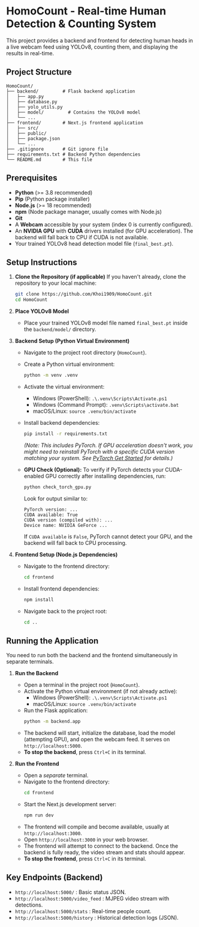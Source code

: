 # HomoCount - Real-time Human Detection & Counting System

This project provides a backend and frontend for detecting human heads in a live webcam feed using YOLOv8, counting them, and displaying the results in real-time.

## Project Structure

```
HomoCount/
├── backend/         # Flask backend application
│   ├── app.py
│   ├── database.py
│   ├── yolo_utils.py
│   ├── model/         # Contains the YOLOv8 model
│   └── ...
├── frontend/        # Next.js frontend application
│   ├── src/
│   ├── public/
│   ├── package.json
│   └── ...
├── .gitignore       # Git ignore file
├── requirements.txt # Backend Python dependencies
└── README.md        # This file
```

## Prerequisites

*   **Python** (>= 3.8 recommended)
*   **Pip** (Python package installer)
*   **Node.js** (>= 18 recommended)
*   **npm** (Node package manager, usually comes with Node.js)
*   **Git**
*   A **Webcam** accessible by your system (index 0 is currently configured).
*   An **NVIDIA GPU** with **CUDA** drivers installed (for GPU acceleration). The backend will fall back to CPU if CUDA is not available.
*   Your trained YOLOv8 head detection model file (`final_best.pt`).

## Setup Instructions

1.  **Clone the Repository (if applicable)**
    If you haven't already, clone the repository to your local machine:
    ```bash
    git clone https://github.com/Khoi1909/HomoCount.git
    cd HomoCount
    ```

2.  **Place YOLOv8 Model**
    *   Place your trained YOLOv8 model file named `final_best.pt` inside the `backend/model/` directory.

3.  **Backend Setup (Python Virtual Environment)**
    *   Navigate to the project root directory (`HomoCount`).
    *   Create a Python virtual environment:
        ```bash
        python -m venv .venv
        ```
    *   Activate the virtual environment:
        *   Windows (PowerShell): `.\.venv\Scripts\Activate.ps1`
        *   Windows (Command Prompt): `.venv\Scripts\activate.bat`
        *   macOS/Linux: `source .venv/bin/activate`
    *   Install backend dependencies:
        ```bash
        pip install -r requirements.txt
        ```
        *(Note: This includes PyTorch. If GPU acceleration doesn't work, you might need to reinstall PyTorch with a specific CUDA version matching your system. See [PyTorch Get Started](https://pytorch.org/get-started/locally/) for details.)*

    *   **GPU Check (Optional):** To verify if PyTorch detects your CUDA-enabled GPU correctly after installing dependencies, run:
        ```bash
        python check_torch_gpu.py
        ```
        Look for output similar to:
        ```
        PyTorch version: ...
        CUDA available: True
        CUDA version (compiled with): ...
        Device name: NVIDIA GeForce ...
        ```
        If `CUDA available` is `False`, PyTorch cannot detect your GPU, and the backend will fall back to CPU processing.

4.  **Frontend Setup (Node.js Dependencies)**
    *   Navigate to the frontend directory:
        ```bash
        cd frontend
        ```
    *   Install frontend dependencies:
        ```bash
        npm install
        ```
    *   Navigate back to the project root:
        ```bash
        cd ..
        ```

## Running the Application

You need to run both the backend and the frontend simultaneously in separate terminals.

1.  **Run the Backend**
    *   Open a terminal in the project root (`HomoCount`).
    *   Activate the Python virtual environment (if not already active):
        *   Windows (PowerShell): `.\.venv\Scripts\Activate.ps1`
        *   macOS/Linux: `source .venv/bin/activate`
    *   Run the Flask application:
        ```bash
        python -m backend.app
        ```
    *   The backend will start, initialize the database, load the model (attempting GPU), and open the webcam feed. It serves on `http://localhost:5000`.
    *   **To stop the backend**, press `Ctrl+C` in its terminal.

2.  **Run the Frontend**
    *   Open a *separate* terminal.
    *   Navigate to the frontend directory:
        ```bash
        cd frontend
        ```
    *   Start the Next.js development server:
        ```bash
        npm run dev
        ```
    *   The frontend will compile and become available, usually at `http://localhost:3000`.
    *   Open `http://localhost:3000` in your web browser.
    *   The frontend will attempt to connect to the backend. Once the backend is fully ready, the video stream and stats should appear.
    *   **To stop the frontend**, press `Ctrl+C` in its terminal.

## Key Endpoints (Backend)

*   `http://localhost:5000/` : Basic status JSON.
*   `http://localhost:5000/video_feed` : MJPEG video stream with detections.
*   `http://localhost:5000/stats` : Real-time people count.
*   `http://localhost:5000/history` : Historical detection logs (JSON). 